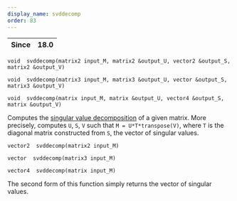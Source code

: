 ```yaml
---
display_name: svddecomp
order: 83
---
```

| Since | 18.0 |
| --- | --- |

`void  svddecomp(matrix2 input_M, matrix2 &output_U, vector2 &output_S, matrix2 &output_V)`

`void  svddecomp(matrix3 input_M, matrix3 &output_U, vector &output_S, matrix3 &output_V)`

`void  svddecomp(matrix input_M, matrix &output_U, vector4 &output_S, matrix &output_V)`

Computes the [singular value decomposition](http://en.wikipedia.org/wiki/Singular_value_decomposition) of a
given matrix. More precisely, computes `U`, `S`, `V` such that
`M = U*T*transpose(V)`, where `T` is the diagonal matrix constructed from `S`,
the vector of singular values.

`vector2  svddecomp(matrix2 input_M)`

`vector  svddecomp(matrix3 input_M)`

`vector4  svddecomp(matrix input_M)`

The second form of this function simply returns the vector of singular values.
